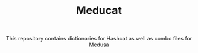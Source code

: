 <h1 align="center"> Meducat </h1> <br>
<p align="center"> This repository contains dictionaries for Hashcat as well as combo files for Medusa </p>
